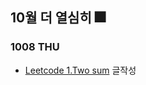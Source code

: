 ## 10월 더 열심히 🎆

### 1008 THU
- [Leetcode 1.Two sum](https://tudiiii.github.io/TudyDev/Algorithm/Leetcode_1) 글작성

